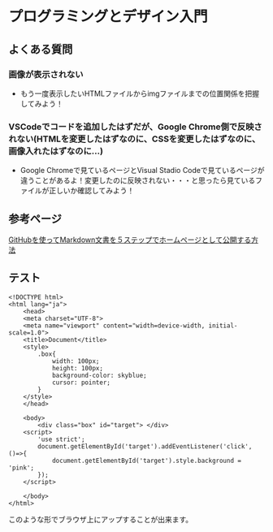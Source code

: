 # プログラミングとデザイン入門
## よくある質問
### 画像が表示されない
- もう一度表示したいHTMLファイルからimgファイルまでの位置関係を把握してみよう！
### VSCodeでコードを追加したはずだが、Google Chrome側で反映されない(HTMLを変更したはずなのに、CSSを変更したはずなのに、画像入れたはずなのに...)
- Google Chromeで見ているページとVisual Stadio Codeで見ているページが違うことがあるよ！変更したのに反映されない・・・と思ったら見ているファイルが正しいか確認してみよう！


## 参考ページ
[GitHubを使ってMarkdown文書を５ステップでホームページとして公開する方法](https://qiita.com/MahoTakara/items/3800e9dc83b530d0a050)

## テスト

~~~
<!DOCTYPE html>
<html lang="ja">
    <head>
    <meta charset="UTF-8">
    <meta name="viewport" content="width=device-width, initial-scale=1.0">
    <title>Document</title>
    <style>
        .box{
            width: 100px;
            height: 100px;
            background-color: skyblue;
            cursor: pointer;
        }
    </style>
    </head>

    <body>
        <div class="box" id="target"> </div>
    <script>
        'use strict';
        document.getElementById('target').addEventListener('click', ()=>{
            document.getElementById('target').style.background = 'pink';
        });
    </script>

    </body>
</html>
~~~

このような形でブラウザ上にアップすることが出来ます。
